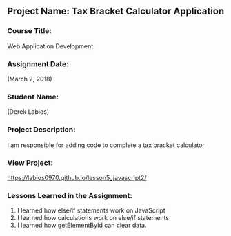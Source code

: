 ## Project Name:  Tax Bracket Calculator Application

### Course Title:
Web Application Development

### Assignment Date:  
(March 2, 2018)

### Student Name:  
(Derek Labios)

### Project Description:
I am responsible for adding code to complete a tax bracket calculator

### View Project:
https://labios0970.github.io/lesson5_javascript2/

### Lessons Learned in the Assignment:
1. I learned how else/if statements work on JavaScript
2. I learned how calculations work on else/if statements
3. I learned how getElementById can clear data.

